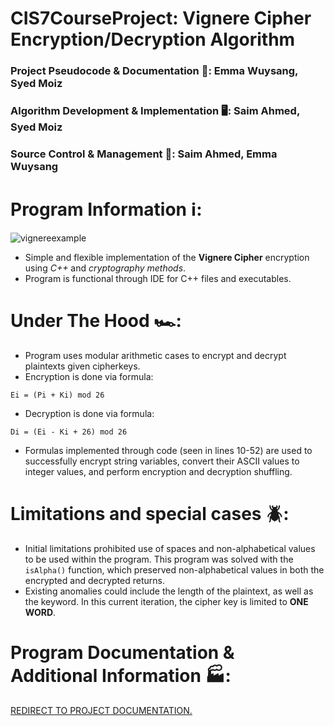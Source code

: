 # CIS7CourseProject: Vignere Cipher Encryption/Decryption Algorithm
### Project Pseudocode & Documentation 📝: Emma Wuysang, Syed Moiz
### Algorithm Development & Implementation 🖥:  Saim Ahmed, Syed Moiz
### Source Control & Management 🚀: Saim Ahmed, Emma Wuysang

# Program Information ℹ️: 
![vignereexample](https://github.com/user-attachments/assets/bcdb44b1-af4b-4d53-8b8f-f952157dfe3f)
- Simple and flexible implementation of the **Vignere Cipher** encryption using *C++* and *cryptography methods*.
- Program is functional through IDE for C++ files and executables.

# Under The Hood 🏎️: 

- Program uses modular arithmetic cases to encrypt and decrypt plaintexts given cipherkeys.
- Encryption is done via formula:
```
Ei = (Pi + Ki) mod 26
```
- Decryption is done via formula:
```
Di = (Ei - Ki + 26) mod 26
```
- Formulas implemented through code (seen in lines 10-52) are used to successfully encrypt string variables, convert their ASCII values to integer values, and perform encryption and decryption shuffling.

# Limitations and special cases 🪲:
- Initial limitations prohibited use of spaces and non-alphabetical values to be used within the program. This program was solved with the ```isAlpha()``` function, which preserved non-alphabetical values in both the encrypted and decrypted returns.
- Existing anomalies could include the length of the plaintext, as well as the keyword. In this current iteration, the cipher key is limited to **ONE WORD**.

# Program Documentation & Additional Information 🏭: 
[REDIRECT TO PROJECT DOCUMENTATION.](https://github.com/saimdlx/CIS7CourseProject/blob/50bfe0782bc9fbb7f64c85291c323016f424deb8/CIS7Course%20Project%20DOCUMENTATION.docx.pdf)
